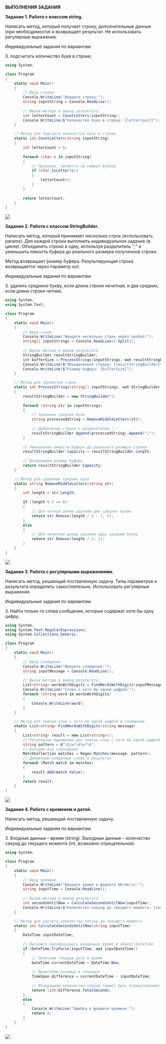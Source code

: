 ﻿**ВЫПОЛНЕНИЯ ЗАДАНИЯ**

**Задание 1. Работа с классом string.**

Написать метод, который получает строку, дополнительные данные (при необходимости) и возвращает результат. Не использовать регулярные выражения.

Индивидуальные задания по вариантам:

3\. подсчитать количество букв в строке;

```csharp
using System;

class Program
{
    static void Main()
    {
        // Ввод строки
        Console.WriteLine("Введите строку:");
        string inputString = Console.ReadLine();
        
        // Вызов метода и вывод результата
        int letterCount = CountLetters(inputString);
        Console.WriteLine($"Количество букв в строке: {letterCount}");
    }

    // Метод для подсчета количества букв в строке
    static int CountLetters(string inputString)
    {
        int letterCount = 0;
        
        foreach (char c in inputString)
        {
            // Проверка, является ли символ буквой
            if (char.IsLetter(c))
            {
                letterCount++;
            }
        }
        
        return letterCount;
    }
}
```


![](Aspose.Words.c8998d48-e115-4359-8459-7fbd48fca87d.001.png)

**Задание 2. Работа с классом StringBuilder.**

<a name="_hlk153038004"></a>Написать метод, который принимает несколько строк (использовать params). Для каждой строки выполнить индивидуальное задание (в цикле). Объединить строки в одну, используя разделитель ";" и уменьшить емкость буфера до реального размера полученной строки.

Метод возвращает размер буфера. Результирующая строка возвращается через параметр out.

Индивидуальные задания по вариантам:

3\. удалить среднюю букву, если длина строки нечетная, и две средних, если длина строки четная;

```csharp
using System;
using System.Text;

class Program
{
    static void Main()
    {
        // Ввод строк
        Console.WriteLine("Введите несколько строк через пробел:");
        string[] inputStrings = Console.ReadLine().Split();
        
        // Вызов метода и вывод результата
        StringBuilder resultStringBuilder;
        int bufferSize = ProcessStrings(inputStrings, out resultStringBuilder);
        Console.WriteLine($"Объединенная строка: {resultStringBuilder}");
        Console.WriteLine($"Размер буфера: {bufferSize}");
    }

    // Метод для обработки строк
    static int ProcessStrings(string[] inputStrings, out StringBuilder resultStringBuilder)
    {
        resultStringBuilder = new StringBuilder();
        
        foreach (string str in inputStrings)
        {
            // Удаление средних букв
            string processedString = RemoveMiddleLetters(str);
            
            // Добавление строки с разделителем ";"
            resultStringBuilder.Append(processedString).Append(";");
        }
        
        // Уменьшение емкости буфера до реального размера строки
        resultStringBuilder.Capacity = resultStringBuilder.Length;
        
        // Возвращаем размер буфера
        return resultStringBuilder.Capacity;
    }

    // Метод для удаления средних букв
    static string RemoveMiddleLetters(string str)
    {
        int length = str.Length;
        
        if (length % 2 == 0)
        {
            // Для четной длины удаляем две средних буквы
            return str.Remove(length / 2 - 1, 2);
        }
        else
        {
            // Для нечетной длины удаляем одну среднюю букву
            return str.Remove(length / 2, 1);
        }
    }
}
```

![](Aspose.Words.c8998d48-e115-4359-8459-7fbd48fca87d.002.png)

**Задание 3. Работа с регулярными выражениями.**

Написать метод, решающий поставленную задачу. Типы параметров и результата определить самостоятельно. Использовать регулярные выражения.

Индивидуальные задания по вариантам:

3\. Найти только те слова сообщения, которые содержат хотя бы одну цифру.

```csharp
using System;
using System.Text.RegularExpressions;
using System.Collections.Generic;

class Program
{
    static void Main()
    {
        // Ввод сообщения
        Console.WriteLine("Введите сообщение:");
        string inputMessage = Console.ReadLine();
        
        // Вызов метода и вывод результата
        List<string> wordsWithDigits = FindWordsWithDigits(inputMessage);
        Console.WriteLine("Слова с хотя бы одной цифрой:");
        foreach (string word in wordsWithDigits)
        {
            Console.WriteLine(word);
        }
    }

    // Метод для поиска слов с хотя бы одной цифрой в сообщении
    static List<string> FindWordsWithDigits(string message)
    {
        List<string> result = new List<string>();
        // Регулярное выражение для поиска слов с хотя бы одной цифрой
        string pattern = @"\b\w*\d\w*\b";
        // Находим все совпадения
        MatchCollection matches = Regex.Matches(message, pattern);
        // Добавляем найденные слова в результат
        foreach (Match match in matches)
        {
            result.Add(match.Value);
        }
        return result;
    }
}
```


![](Aspose.Words.c8998d48-e115-4359-8459-7fbd48fca87d.003.png)

**Задание 4. Работа с временем и датой.**

Написать метод, решающий поставленную задачу.

Индивидуальные задания по вариантам:

3\. Входные данные – время (string). Выходные данные – количество секунд до текущего момента (int, возможно отрицательное).
```csharp
using System;

class Program
{
    static void Main()
    {
        // Ввод времени
        Console.WriteLine("Введите время в формате HH:mm:ss:");
        string inputTime = Console.ReadLine();
        
        // Вызов метода и вывод результата
        int secondsUntilNow = CalculateSecondsUntilNow(inputTime);
        Console.WriteLine($"Количество секунд до текущего момента: {secondsUntilNow} секунд");
    }

    // Метод для расчета количества секунд до текущего момента
    static int CalculateSecondsUntilNow(string inputTime)
    {
        DateTime inputDateTime;
        
        // Пытаемся преобразовать введенное время в объект DateTime
        if (DateTime.TryParse(inputTime, out inputDateTime))
        {
            // Получаем текущую дату и время
            DateTime currentDateTime = DateTime.Now;
            
            // Вычисляем разницу в секундах
            TimeSpan difference = currentDateTime - inputDateTime;
            
            // Возвращаем количество секунд (может быть отрицательным)
            return (int)difference.TotalSeconds;
        }
        else
        {
            Console.WriteLine("Ошибка в формате времени.");
            return 0;
        }
    }
}
```

![](Aspose.Words.c8998d48-e115-4359-8459-7fbd48fca87d.004.png)

